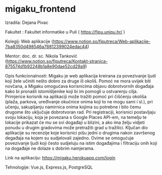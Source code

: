 # migaku_frontend

Izradila: Dejana Pivac

Fakultet : Fakultet informatike u Puli ( https://fipu.unipu.hr/ )

Kolegij: Web aplikacije (https://www.notion.so/fiputreca/Web-aplikacije-7ba8350d498546a78812399024edac44)

Mentor: doc. dr. sc. Nikola Tanković (https://www.notion.so/fiputreca/Kontakt-stranica-875574d1b92248b1a8e90dae52cd29a9)

Opis funkcionalnosti:
Migaku je web aplikacija kreirana za povezivanje ljudi koji
žele učiniti nešto dobro za druge ili okoliš. Pomoć ne mora uvijek
biti novčana, a Migaku omogućava korisnicima objavu dobrotvornih
događaja kako bi pronašli istomišljenike koji bi im pomogli u
ostvarenju cilja.
Primjerice korisnik na aplikaciji može tražiti pomoć pri čišćenju okoliša (plaža, parkova, uređivanje okućnice onima
koji to ne mogu sami i sl.),
pri učenju, sakupljanju namirnica onima kojima su potrebne i bilo čemu drugome što uključuje dobrotvoran rad.
Pri registraciji, korisnici postavljaju svoju lokaciju, koja je povezana s Google
Places API-em, na temelju te lokacije prikazat će mu se svi događaji
u blizini, a ako ima želju vidjeti ponudu u drugim gradovima može
pretražiti grad u tražilici. Ključan dio aplikacije su recenzije koje
korisnici pišu jedni o drugima nakon završenog degađaja na kojem
su sudjelovali zajedno. Ovime se omogućuje povezivanje ljudi
koji često sudjeluju na istim događajima i filtraciju onih koji na
događaje ne dolaze s dobrim namjerama.

Link na aplikaciju: https://migaku.herokuapp.com/login

Tehnologije: Vue.js, Express.js, PostgreSQL
